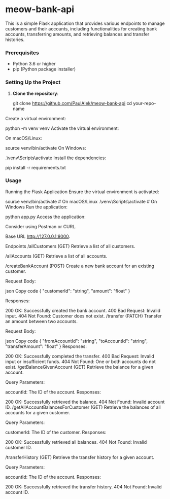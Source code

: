 # meow-bank-api

This is a simple Flask application that provides various endpoints to manage customers and their accounts, including functionalities for creating bank accounts, transferring amounts, and retrieving balances and transfer histories.

### Prerequisites

-   Python 3.6 or higher
-   pip (Python package installer)

### Setting Up the Project

1. **Clone the repository**:

    git clone https://github.com/PaulAlek/meow-bank-api
    cd your-repo-name

Create a virtual environment:

python -m venv venv
Activate the virtual environment:

On macOS/Linux:

source venv/bin/activate
On Windows:

.\venv\Scripts\activate
Install the dependencies:

pip install -r requirements.txt

### Usage

Running the Flask Application
Ensure the virtual environment is activated:

source venv/bin/activate # On macOS/Linux
.\venv\Scripts\activate # On Windows
Run the application:

python app.py
Access the application:

Consider using Postman or CURL.

Base URL
http://127.0.0.1:8000.

Endpoints
/allCustomers (GET)
Retrieve a list of all customers.

/allAccounts (GET)
Retrieve a list of all accounts.

/createBankAccount (POST)
Create a new bank account for an existing customer.

Request Body:

json
Copy code
{
"customerId": "string",
"amount": "float"
}

Responses:

200 OK: Successfully created the bank account.
400 Bad Request: Invalid input.
404 Not Found: Customer does not exist.
/transfer (PATCH)
Transfer an amount between two accounts.

Request Body:

json
Copy code
{
"fromAccountId": "string",
"toAccountId": "string",
"transferAmount": "float"
}
Responses:

200 OK: Successfully completed the transfer.
400 Bad Request: Invalid input or insufficient funds.
404 Not Found: One or both accounts do not exist.
/getBalanceGivenAccount (GET)
Retrieve the balance for a given account.

Query Parameters:

accountId: The ID of the account.
Responses:

200 OK: Successfully retrieved the balance.
404 Not Found: Invalid account ID.
/getAllAccountBalancesForCustomer (GET)
Retrieve the balances of all accounts for a given customer.

Query Parameters:

customerId: The ID of the customer.
Responses:

200 OK: Successfully retrieved all balances.
404 Not Found: Invalid customer ID.

/transferHistory (GET)
Retrieve the transfer history for a given account.

Query Parameters:

accountId: The ID of the account.
Responses:

200 OK: Successfully retrieved the transfer history.
404 Not Found: Invalid account ID.
